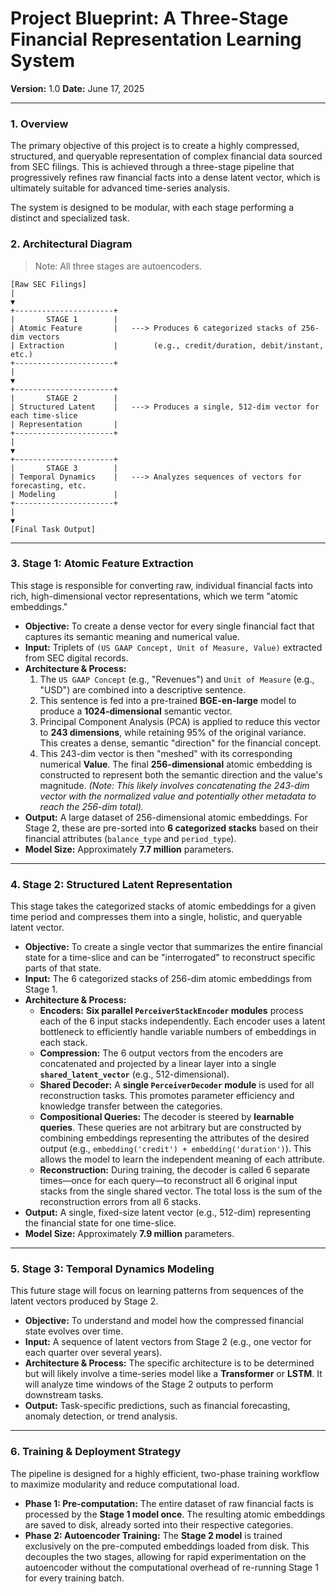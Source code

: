 # Project Blueprint: A Three-Stage Financial Representation Learning System

**Version:** 1.0
**Date:** June 17, 2025

---

### **1. Overview**

The primary objective of this project is to create a highly compressed, structured, and queryable representation of complex financial data sourced from SEC filings. This is achieved through a three-stage pipeline that progressively refines raw financial facts into a dense latent vector, which is ultimately suitable for advanced time-series analysis.

The system is designed to be modular, with each stage performing a distinct and specialized task.

### **2. Architectural Diagram**

> Note: All three stages are autoencoders.

```text
[Raw SEC Filings]
|
▼
+----------------------+
|       STAGE 1        |
| Atomic Feature       |   ---> Produces 6 categorized stacks of 256-dim vectors
| Extraction           |        (e.g., credit/duration, debit/instant, etc.)
+----------------------+
|
▼
+----------------------+
|       STAGE 2        |
| Structured Latent    |   ---> Produces a single, 512-dim vector for each time-slice
| Representation       |
+----------------------+
|
▼
+----------------------+
|       STAGE 3        |
| Temporal Dynamics    |   ---> Analyzes sequences of vectors for forecasting, etc.
| Modeling             |
+----------------------+
|
▼
[Final Task Output]
```


---

### **3. Stage 1: Atomic Feature Extraction**

This stage is responsible for converting raw, individual financial facts into rich, high-dimensional vector representations, which we term "atomic embeddings."

* **Objective:** To create a dense vector for every single financial fact that captures its semantic meaning and numerical value.
* **Input:** Triplets of `(US GAAP Concept, Unit of Measure, Value)` extracted from SEC digital records.
* **Architecture & Process:**
    1.  The `US GAAP Concept` (e.g., "Revenues") and `Unit of Measure` (e.g., "USD") are combined into a descriptive sentence.
    2.  This sentence is fed into a pre-trained **BGE-en-large** model to produce a **1024-dimensional** semantic vector.
    3.  Principal Component Analysis (PCA) is applied to reduce this vector to **243 dimensions**, while retaining 95% of the original variance. This creates a dense, semantic "direction" for the financial concept.
    4.  This 243-dim vector is then "meshed" with its corresponding numerical **Value**. The final **256-dimensional** atomic embedding is constructed to represent both the semantic direction and the value's magnitude. *(Note: This likely involves concatenating the 243-dim vector with the normalized value and potentially other metadata to reach the 256-dim total).*
* **Output:** A large dataset of 256-dimensional atomic embeddings. For Stage 2, these are pre-sorted into **6 categorized stacks** based on their financial attributes (`balance_type` and `period_type`).
* **Model Size:** Approximately **7.7 million** parameters.

---

### **4. Stage 2: Structured Latent Representation**

This stage takes the categorized stacks of atomic embeddings for a given time period and compresses them into a single, holistic, and queryable latent vector.

* **Objective:** To create a single vector that summarizes the entire financial state for a time-slice and can be "interrogated" to reconstruct specific parts of that state.
* **Input:** The 6 categorized stacks of 256-dim atomic embeddings from Stage 1.
* **Architecture & Process:**
    * **Encoders:** **Six parallel `PerceiverStackEncoder` modules** process each of the 6 input stacks independently. Each encoder uses a latent bottleneck to efficiently handle variable numbers of embeddings in each stack.
    * **Compression:** The 6 output vectors from the encoders are concatenated and projected by a linear layer into a single **`shared_latent_vector`** (e.g., 512-dimensional).
    * **Shared Decoder:** A **single `PerceiverDecoder` module** is used for all reconstruction tasks. This promotes parameter efficiency and knowledge transfer between the categories.
    * **Compositional Queries:** The decoder is steered by **learnable queries**. These queries are not arbitrary but are constructed by combining embeddings representing the attributes of the desired output (e.g., `embedding('credit') + embedding('duration')`). This allows the model to learn the independent meaning of each attribute.
    * **Reconstruction:** During training, the decoder is called 6 separate times—once for each query—to reconstruct all 6 original input stacks from the single shared vector. The total loss is the sum of the reconstruction errors from all 6 stacks.
* **Output:** A single, fixed-size latent vector (e.g., 512-dim) representing the financial state for one time-slice.
* **Model Size:** Approximately **7.9 million** parameters.

---

### **5. Stage 3: Temporal Dynamics Modeling**

This future stage will focus on learning patterns from sequences of the latent vectors produced by Stage 2.

* **Objective:** To understand and model how the compressed financial state evolves over time.
* **Input:** A sequence of latent vectors from Stage 2 (e.g., one vector for each quarter over several years).
* **Architecture & Process:** The specific architecture is to be determined but will likely involve a time-series model like a **Transformer** or **LSTM**. It will analyze time windows of the Stage 2 outputs to perform downstream tasks.
* **Output:** Task-specific predictions, such as financial forecasting, anomaly detection, or trend analysis.

---

### **6. Training & Deployment Strategy**

The pipeline is designed for a highly efficient, two-phase training workflow to maximize modularity and reduce computational load.

* **Phase 1: Pre-computation:** The entire dataset of raw financial facts is processed by the **Stage 1 model once**. The resulting atomic embeddings are saved to disk, already sorted into their respective categories.
* **Phase 2: Autoencoder Training:** The **Stage 2 model** is trained exclusively on the pre-computed embeddings loaded from disk. This decouples the two stages, allowing for rapid experimentation on the autoencoder without the computational overhead of re-running Stage 1 for every training batch.
